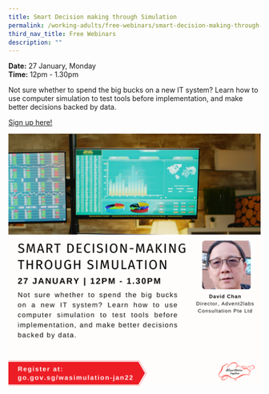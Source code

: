 ```yaml
---
title: Smart Decision making through Simulation
permalink: /working-adults/free-webinars/smart-decision-making-through-simulation
third_nav_title: Free Webinars
description: ""
---
```

**Date:** 27 January, Monday
<br> **Time:** 12pm - 1.30pm

Not sure whether to spend the big bucks on a new IT system? Learn how to use computer simulation to test tools before implementation, and make better decisions backed by data.

[Sign up here!](https://zoom.us/webinar/register/2516393876162/WN_SwLZOWhfRxqbbGcI-cNeuA)

![Alt text for image on Isomer site](/images/27-Jan-WA.png)
